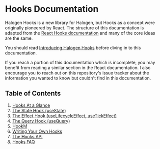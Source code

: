 # Hooks Documentation

Halogen Hooks is a new library for Halogen, but Hooks as a concept were originally pioneered by React. The structure of this documentation is adapted from the [React Hooks documentation](https://reactjs.org/docs/hooks-intro.html) and many of the core ideas are the same.

You should read [Introducing Halogen Hooks](https://thomashoneyman.com/articles/introducing-halogen-hooks) before diving in to this documentation.

If you reach a portion of this documentation which is incomplete, you may benefit from reading a similar section in the React documentation. I also encourage you to reach out on this repository's issue tracker about the information you wanted to know but couldn't find in this documentation.

## Table of Contents

1. [Hooks At a Glance](./01-Hooks-At-A-Glance.md)
2. [The State Hook (useState)](./02-State-Hook.md)
3. [The Effect Hook (useLifecycleEffect, useTickEffect)](./03-Effect-Hook.md)
4. [The Query Hook (useQuery)](./04-Query-Hook.md)
5. [HookM](./05-HookM.md)
6. [Writing Your Own Hooks](./06-Writing-Hooks.md)
7. [The Hooks API](./07-Hooks-API.md)
8. [Hooks FAQ](./08-Hooks-FAQ.md)
